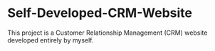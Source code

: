 # Self-Developed-CRM-Website
This project is a Customer Relationship Management (CRM) website developed entirely by myself. 
